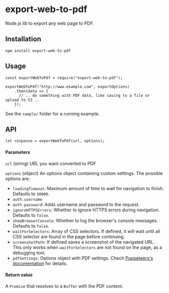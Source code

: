 # export-web-to-pdf

Node.js lib to export any web page to PDF.

## Installation

```
npm install export-web-to-pdf
```

## Usage

```
const exportWebToPdf = require("export-web-to-pdf");

exportWebToPdf("http://www.example.com", exportOptions)
    .then(data => {
      // .. do something with PDF data, like saving to a file or upload to S3 ..
    });
```

See the `sample/` folder for a running example.

## API

`let response = exportWebToPdf(url, options);`

#### Parameters

`url` (string) URL you want converted to PDF

`options` (object) An options object containing custom settings. The possible options are:

* `loadingTimeout`: Maximum amount of time to wait for navigation to finish. Defaults to `30000`.
* `auth.username`
* `auth.password`: Adds username and password to the request.
* `ignoreHTTPSErrors`: Whether to ignore HTTPS errors during navigation. Defaults to `false`.
* `showBrowserConsole`: Whether to log the browser's console messages. Defaults to `false`.
* `waitForSelectors`: Array of CSS selectors. If defined, it will wait until all CSS selector are found in the page before continuing.
* `screenshotPath`: If defined saves a screenshot of the navigated URL. This only works when `waitForSelectors` are not found on the page, as a debugging tool.
* `pdfSettings`: Options object with PDF settings. Chech [Puppeteers's documentation](https://github.com/puppeteer/puppeteer/blob/master/docs/api.md#pagepdfoptions) for details.

#### Return value

A `Promise` that resolves to a `Buffer` with the PDF content.